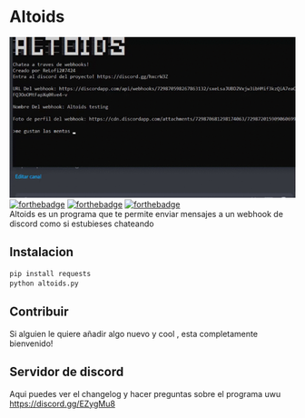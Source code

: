# Altoids
![gif](ReadmeGif.gif)
[![forthebadge](https://forthebadge.com/images/badges/built-with-love.svg)](https://forthebadge.com)
[![forthebadge](https://forthebadge.com/images/badges/compatibility-club-penguin.svg)](https://forthebadge.com)
[![forthebadge](https://forthebadge.com/images/badges/winter-is-coming.svg)](https://forthebadge.com)<br/>
Altoids es un programa que te permite enviar mensajes a un webhook de discord como si estubieses chateando
## Instalacion
```bash
pip install requests
python altoids.py
```
## Contribuir
Si alguien le quiere añadir algo nuevo y cool , esta completamente bienvenido! 
## Servidor de discord
Aqui puedes ver el changelog y hacer preguntas sobre el programa uwu https://discord.gg/EZygMu8
